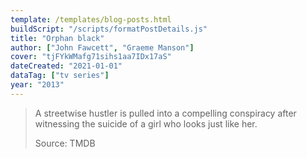 ```yaml
---
template: /templates/blog-posts.html
buildScript: "/scripts/formatPostDetails.js"
title: "Orphan black"
author: ["John Fawcett", "Graeme Manson"]
cover: "tjFYkWMafg71sihs1aa7IDx17aS"
dateCreated: "2021-01-01"
dataTag: ["tv series"]
year: "2013"
---
```


> A streetwise hustler is pulled into a compelling conspiracy after witnessing the suicide of a girl who looks just like her.
>
> Source: TMDB
